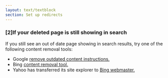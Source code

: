 ```yaml
---
layout: text/textblock
section: Set up redirects
---
```

### [2]If your deleted page is still showing in search
If you still see an out of date page showing in search results, try one of the following content removal tools:
- Google [remove outdated content instructions.](https://support.google.com/websearch/answer/6349986?hl=en) 
- Bing [content removal tool.](https://www.bing.com/webmaster/help/bing-content-removal-tool-cb6c294d) 
- Yahoo has transferred its site explorer to [Bing webmaster.](https://www.bing.com/webmaster/help/bing-content-removal-tool-cb6c294d)